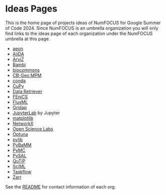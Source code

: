 # Ideas Pages

This is the home page of projects ideas of NumFOCUS for Google Summer of Code 2024.
Since NumFOCUS is an umbrella organization you will only find links to the ideas
page of each organization under the NumFOCUS umbrella at this page.

- [aeon](https://github.com/aeon-toolkit/aeon-admin/blob/main/gsoc/gsoc-2024-projects.md)
- [AiiDA](https://github.com/aiidateam/aiida-core/wiki/GSoC-2024-Projects)
- [ArviZ](https://github.com/arviz-devs/arviz/wiki/GSoC-2024-projects)
- [Bambi](https://github.com/bambinos/bambi/wiki/GSoC-2024-projects)
- [biocommons](https://github.com/orgs/biocommons/projects/8/views/1)
- [CB-Geo MPM](https://github.com/cb-geo/mpm/issues/744)
- [conda](https://hackmd.io/@conda-community/conda-gsoc-ideas-2024)
- [CuPy](https://github.com/cupy/cupy/wiki/GSoC-2024-Project-Ideas)
- [Data Retriever](https://github.com/weecology/retriever/wiki/GSoC-2024-Project-Ideas)
- [FEniCS](https://github.com/fenics/gsoc/blob/gsoc-2024/2024/fenics-ideas-list.md)
- [FluxML](https://fluxml.ai/gsoc)
- [Gridap](https://github.com/gridap/GSoC/blob/main/2024/ideas-list.md)
- [JupyterLab](https://github.com/orgs/jupyterlab/projects/8/views/1?pane=info) by Jupyter
- [matplotlib](https://github.com/matplotlib/matplotlib/wiki/Matplotlib-GSoC-2024-Ideas)
- [NetworkX](https://networkx.org/documentation/latest/developer/projects.html)
- [Open Science Labs](https://github.com/OpenScienceLabs/gsoc/blob/main/project-ideas/gsoc2024.md)
- [Optuna](https://github.com/optuna/optuna/wiki/Optuna-GSoC-2024)
- [pvlib](https://github.com/pvlib/pvlib-python/wiki/GSoC-2024-Projects)
- [PyBaMM](https://pybamm.org/gsoc/2024/)
- [PyMC](https://github.com/pymc-devs/pymc/wiki/GSoC-2024-projects)
- [PySAL](https://github.com/pysal/pysal/wiki/Google-Summer-of-Code-2024)
- [QuTiP](https://github.com/qutip/qutip/wiki//Google-Summer-of-Code-2024)
- [SciML](https://sciml.ai/dev/#google_summer_of_code)
- [Taskflow](https://github.com/taskflow/GSoC2024)
- [Zarr](https://github.com/zarr-developers/gsoc/blob/main/2024/ideas-list.md)

See the [README](https://github.com/numfocus/gsoc/blob/master/README.md#organizations-confirmed-under-numfocus-umbrella) for contact information of each org.
